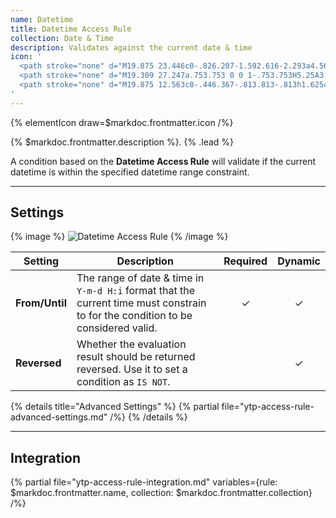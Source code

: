 ```yaml
---
name: Datetime
title: Datetime Access Rule
collection: Date & Time
description: Validates against the current date & time
icon: '
  <path stroke="none" d="M19.875 23.446c0-.826.207-1.592.616-2.293a4.56 4.56 0 0 1 1.665-1.665 4.44 4.44 0 0 1 2.285-.612 4.6 4.6 0 0 1 3.225 1.333c.41.405.733.891.972 1.459.24.567.36 1.154.36 1.778a4.49 4.49 0 0 1-.36 1.77 4.554 4.554 0 0 1-.972 1.455c-.405.405-.891.73-1.455.968-.563.24-1.15.361-1.77.361a4.624 4.624 0 0 1-3.237-1.333 4.586 4.586 0 0 1-.972-1.45 4.39 4.39 0 0 1-.357-1.77zm1.005 0c0 .96.348 1.795 1.049 2.504.701.7 1.536 1.05 2.512 1.05.64 0 1.236-.159 1.778-.479a3.6 3.6 0 0 0 1.301-1.296c.32-.547.482-1.139.482-1.779a3.47 3.47 0 0 0-.482-1.782 3.574 3.574 0 0 0-1.3-1.301 3.456 3.456 0 0 0-1.779-.478c-.64 0-1.236.158-1.779.478a3.65 3.65 0 0 0-1.304 1.3 3.431 3.431 0 0 0-.478 1.783zm3.209 0v-2.698a.33.33 0 0 1 .097-.24.327.327 0 0 1 .239-.096c.093 0 .174.032.239.097a.327.327 0 0 1 .097.239v2.492l1.455.846a.33.33 0 0 1 .153.207.304.304 0 0 1-.036.251.315.315 0 0 1-.292.17.281.281 0 0 1-.17-.048l-1.548-.904a.334.334 0 0 1-.17-.117.308.308 0 0 1-.064-.199z"/>
  <path stroke="none" d="M19.309 27.247a.753.753 0 0 1-.753.753H5.25A3.265 3.265 0 0 1 2 24.75V6.875a3.265 3.265 0 0 1 3.25-3.25h1.625v-.812c0-1.05 1.625-1.05 1.625 0v.812h13v-.812c0-1.05 1.625-1.05 1.625 0v.812h1.625A3.265 3.265 0 0 1 28 6.875v10.721a.787.787 0 0 1-.787.787h-.014a.824.824 0 0 1-.824-.824V8.5H3.625v16.25c0 .891.734 1.625 1.625 1.625h13.264c.439 0 .795.356.795.796v.076z"/>
  <path stroke="none" d="M19.875 12.563c0-.446.367-.813.813-.813h1.625c.445 0 .812.367.812.813v1.624a.816.816 0 0 1-.813.813h-1.625a.817.817 0 0 1-.812-.813v-1.624z"/>
'
---
```


{% elementIcon draw=$markdoc.frontmatter.icon /%}

{% $markdoc.frontmatter.description %}. {% .lead %}

A condition based on the **Datetime Access Rule** will validate if the current datetime is within the specified datetime range constraint.

---

## Settings

{% image %}
![Datetime Access Rule](/assets/ytp/access/rule-datetime.webp)
{% /image %}

| Setting | Description | Required | Dynamic |
| ------- | ----------- | :------: | :-----: |
| **From/Until** | The range of date & time in `Y-m-d H:i` format that the current time must constrain to for the condition to be considered valid. | &#x2713; | &#x2713; |
| **Reversed** | Whether the evaluation result should be returned reversed. Use it to set a condition as `IS NOT`. | | &#x2713; |

{% details title="Advanced Settings" %}
    {% partial file="ytp-access-rule-advanced-settings.md" /%}
{% /details %}

---

## Integration

{% partial file="ytp-access-rule-integration.md" variables={rule: $markdoc.frontmatter.name, collection: $markdoc.frontmatter.collection} /%}
